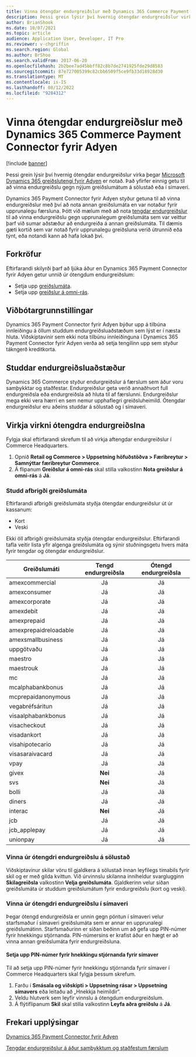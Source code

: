 ```yaml
---
title: Vinna ótengdar endurgreiðslur með Dynamics 365 Commerce Payment Connector fyrir Adyen
description: Þessi grein lýsir því hvernig ótengdar endurgreiðslur virka þegar Microsoft Dynamics 365 greiðslutengi fyrir Adyen er notað.
author: BrianShook
ms.date: 10/07/2021
ms.topic: article
audience: Application User, Developer, IT Pro
ms.reviewer: v-chgriffin
ms.search.region: Global
ms.author: BrShoo
ms.search.validFrom: 2017-06-20
ms.openlocfilehash: 2b2bee7ad45bbff82c8b7de2741925fde29d8583
ms.sourcegitcommit: 87e727005399c82cbb6509f5ce9fb33d18928d30
ms.translationtype: MT
ms.contentlocale: is-IS
ms.lasthandoff: 08/12/2022
ms.locfileid: "9284312"
---
```

# <a name="process-unlinked-refunds-with-the-dynamics-365-commerce-payment-connector-for-adyen"></a>Vinna ótengdar endurgreiðslur með Dynamics 365 Commerce Payment Connector fyrir Adyen

[!include [banner](../includes/banner.md)]

Þessi grein lýsir því hvernig ótengdar endurgreiðslur virka þegar [Microsoft Dynamics 365 greiðslutengi fyrir Adyen](adyen-connector.md) er notað. Það yfirfer einnig getu til að vinna endurgreiðslu gegn nýjum greiðslumátum á sölustað eða í símaveri.

Dynamics 365 Payment Connector fyrir Adyen styður getuna til að vinna endurgreiðslur með því að nota annan greiðslumáta en var notaður fyrir upprunalegu færsluna. Þótt við mælum með að nota [tengdar endurgreiðslur](linked-refunds.md) til að vinna endurgreiðslu gegn upprunalegum greiðslumáta sem var veittur þarf við sumar aðstæður að endurgreiða á annan greiðslumáta. Til dæmis gæti kortið sem var notað fyrir upprunalegu greiðsluna verið útrunnið eða týnt, eða notandi kann að hafa lokað því.

## <a name="prerequisites"></a>Forkröfur

Eftirfarandi skilyrði þarf að ljúka áður en Dynamics 365 Payment Connector fyrir Adyen getur unnið úr ótengdum endurgreiðslum:

- Setja upp [greiðslumáta](../payment-methods.md).
- Setja upp [greiðslur á omni-rás](../omni-channel-payments.md).

## <a name="additional-configuration"></a>Viðbótargrunnstillingar

Dynamics 365 Payment Connector fyrir Adyen býður upp á tilbúna innleiðingu á öllum studdum endurgreiðsluaðstæðum sem lýst er í næsta hluta. Viðskiptavinir sem ekki nota tilbúnu innleiðinguna í Dynamics 365 Payment Connector fyrir Adyen verða að setja tengilinn upp sem styður tákngerð kreditkorta.

## <a name="supported-refund-scenarios"></a>Studdar endurgreiðsluaðstæður

Dynamics 365 Commerce styður endurgreiðslur á færslum sem áður voru samþykktar og staðfestar. Endurgreiðslur geta verið annaðhvort full endurgreiðsla eða endurgreiðsla að hluta til af færslunni. Endurgreiðslur mega ekki vera hærri en sem nemur upphaflegri greiðsluheimild. Ótengdar endurgreiðslur eru aðeins studdar á sölustað og í símaveri.

## <a name="enable-unlinked-refunds-functionality"></a>Virkja virkni ótengdra endurgreiðslna

Fylgja skal eftirfarandi skrefum til að virkja aftengdar endurgreiðslur í Commerce Headquarters.

1. Opnið **Retail og Commerce \> Uppsetning höfuðstöðva \> Færibreytur \> Samnýttar færibreytur Commerce**.
1. Á flipanum **Greiðslur á omni-rás** skal stilla valkostinn **Nota greiðslur á omni-rás** á **Já**.

### <a name="supported-payment-method-variants"></a>Studd afbrigði greiðslumáta

Eftirfarandi afbrigði greiðslumáta styðja ótengdar endurgreiðslur út úr kassanum:

- Kort
- Veski

Ekki öll afbrigði greiðslumáta styðja ótengdar endurgreiðslur. Eftirfarandi tafla veitir lista yfir algenga greiðslumáta og sýnir stuðningsgetu hvers máta fyrir tengdar og ótengdar endurgreiðslur.

| Greiðslumáti        | Tengd endurgreiðsla | Ótengd endurgreiðsla |
|-----------------------|:-------------:|:---------------:|
| amexcommercial        | Já           | Já             |
| amexconsumer          | Já           | Já             |
| amexcorporate         | Já           | Já             |
| amexdebit             | Já           | Já             |
| amexprepaid           | Já           | Já             |
| amexprepaidreloadable | Já           | Já             |
| amexsmallbusiness     | Já           | Já             |
| uppgötvaðu              | Já           | Já             |
| maestro               | Já           | Já             |
| maestrouk             | Já           | Já             |
| mc                    | Já           | Já             |
| mcalphabankbonus      | Já           | Já             |
| mcprepaidanonymous    | Já           | Já             |
| vegabréfsáritun                  | Já           | Já             |
| visaalphabankbonus    | Já           | Já             |
| visacheckout          | Já           | Já             |
| visadankort           | Já           | Já             |
| visahipotecario       | Já           | Já             |
| visasaraivacard       | Já           | Já             |
| vpay                  | Já           | Já             |
| givex                 | **Nei**        | Já             |
| svs                   | **Nei**        | Já             |
| bolli                   | Já           | Já             |
| diners                | Já           | Já             |
| interac               | **Nei**        | Já             |
| jcb                   | Já           | Já             |
| jcb_applepay          | Já           | Já             |
| unionpay              | Já           | Já             |

### <a name="process-an-unlinked-refund-in-pos"></a>Vinna úr ótengdri endurgreiðslu á sölustað

Viðskiptavinur skilar vöru til gjaldkera á sölustað innan leyfilegs tímabils fyrir skil og er með gilda kvittun. Við úrvinnslu skilanna inniheldur svarglugginn **Skilagreiðsla** valkostinn **Velja greiðslumáta**. Gjaldkerinn velur síðan greiðslumáta úr studdum greiðslumátum fyrir endurgreiðslu (kort og veski).

### <a name="process-an-unlinked-refund-in-call-center"></a>Vinna úr ótengdri endurgreiðslu í símaveri

Þegar ótengd endurgreiðsla er unnin gegn pöntun í símaveri velur starfsmaður í símaveri greiðslumáta sem er annar en upprunalegi greiðslumátinn. Starfsmaðurinn er síðan beðinn um að gefa upp PIN-númer fyrir hnekkingu stjórnanda. PIN-númersins er krafist áður en hægt er að vinna annan greiðslumáta fyrir endurgreiðsluna.

#### <a name="set-up-an-administrator-override-pin-for-call-center"></a>Setja upp PIN-númer fyrir hnekkingu stjórnanda fyrir símaver

Til að setja upp PIN-númer fyrir hnekkingu stjórnanda fyrir símaver í Commerce Headquarters skal fylgja þessum skrefum.

1. Farðu í **Smásala og viðskipti \> Uppsetning rásar \> Uppsetning símavers** eða leitaðu að „Hnekkja heimildir“.
1. Veldu hlutverk sem leyfir vinnslu á ótengdum endurgreiðslum.
1. Á flýtiflipanum **Skil** skal stilla valkostinn **Leyfa aðra greiðslu** á **Já**.

## <a name="additional-resources"></a>Frekari upplýsingar

[Dynamics 365 Payment Connector fyrir Adyen](adyen-connector.md)

[Tengdar endurgreiðslur á áður samþykktum og staðfestum færslum](linked-refunds.md)
